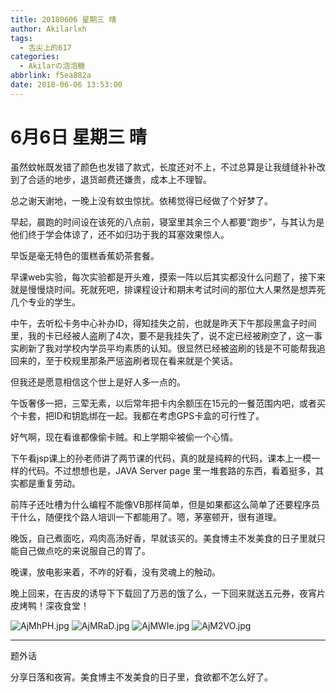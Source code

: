```yaml
---
title: 20180606 星期三 晴
author: Akilarlxh
tags:
  - 舌尖上的617
categories:
  - Akilarの泡泡糖
abbrlink: f5ea882a
date: 2018-06-06 13:53:00
---
```

# 6月6日 星期三 晴

虽然蚊帐既发错了颜色也发错了款式，长度还对不上，不过总算是让我缝缝补补改到了合适的地步，退货邮费还嫌贵，成本上不理智。

总之谢天谢地，一晚上没有蚊虫惊扰。依稀觉得已经做了个好梦了。

早起，晨跑的时间设在该死的八点前，寝室里其余三个人都要“跑步”，与其认为是他们终于学会体谅了，还不如归功于我的耳塞效果惊人。

早饭是毫无特色的蛋糕香蕉奶茶套餐。

早课web实验，每次实验都是开头难，摸索一阵以后其实都没什么问题了，接下来就是慢慢烧时间。死就死吧，排课程设计和期末考试时间的那位大人果然是想弄死几个专业的学生。

中午，去听松卡务中心补办ID，得知挂失之前，也就是昨天下午那段黑盒子时间里，我的卡已经被人盗刷了4次，要不是我挂失了，说不定已经被刷空了，这一事实刷新了我对学校内学员平均素质的认知。很显然已经被盗刷的钱是不可能帮我追回来的，至于校规里那条严惩盗刷者现在看来就是个笑话。

但我还是愿意相信这个世上是好人多一点的。

午饭奢侈一把，三荤无素，以后常年把卡内余额压在15元的一餐范围内吧，或者买个卡套，把ID和钥匙绑在一起。我都在考虑GPS卡盒的可行性了。

好气啊，现在看谁都像偷卡贼。和上学期伞被偷一个心情。

下午看jsp课上的孙老师讲了两节课的代码，真的就是纯粹的代码，课本上一模一样的代码。不过想想也是，JAVA Server page 里一堆套路的东西，看着挺多，其实都是重复劳动。

前阵子还吐槽为什么编程不能像VB那样简单，但是如果都这么简单了还要程序员干什么，随便找个路人培训一下都能用了。嗯，茅塞顿开，很有道理。

晚饭，自己煮面吃，鸡肉高汤好香，早就该买的。美食博主不发美食的日子里就只能自己做点吃的来说服自己的胃了。

晚课，放电影来着，不咋的好看，没有灵魂上的触动。

晚上回来，在吉皮的诱导下下载回了万恶的饿了么，一下回来就送五元券，夜宵片皮烤鸭！深夜食堂！

![AjMhPH.jpg](https://s2.ax1x.com/2019/04/15/AjMhPH.jpg)
![AjMRaD.jpg](https://s2.ax1x.com/2019/04/15/AjMRaD.jpg)
![AjMWIe.jpg](https://s2.ax1x.com/2019/04/15/AjMWIe.jpg)
![AjM2VO.jpg](https://s2.ax1x.com/2019/04/15/AjM2VO.jpg)

---

题外话

分享日落和夜宵。美食博主不发美食的日子里，食欲都不怎么好了。